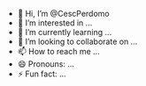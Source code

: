 - 👋 Hi, I’m @CescPerdomo
- 👀 I’m interested in ...
- 🌱 I’m currently learning ...
- 💞️ I’m looking to collaborate on ...
- 📫 How to reach me ...
- 😄 Pronouns: ...
- ⚡ Fun fact: ...

<!---
CescPerdomo/CescPerdomo is a ✨ special ✨ repository because its `README.md` (this file) appears on your GitHub profile.
You can click the Preview link to take a look at your changes.
--->
